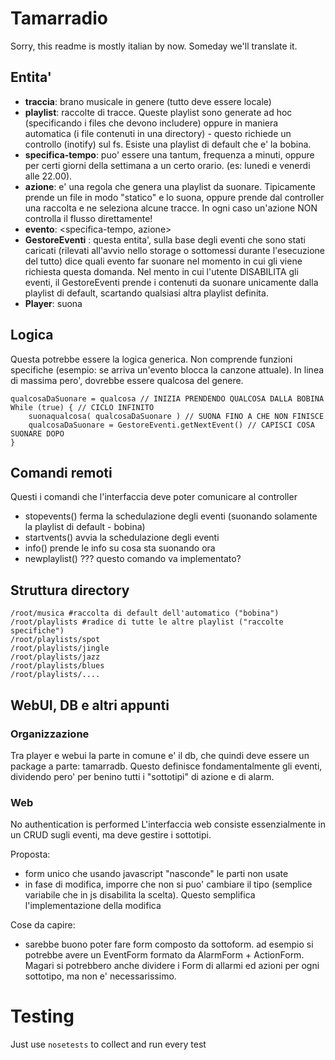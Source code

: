 Tamarradio
==========

Sorry, this readme is mostly italian by now. Someday we'll translate it.

Entita'
----------

* **traccia**: brano musicale in genere (tutto deve essere locale)
* **playlist**: raccolte di tracce. Queste playlist sono generate ad hoc (specificando i files che devono includere) oppure in maniera automatica (i file contenuti in una directory) - questo richiede un controllo (inotify) sul fs.
Esiste una playlist di default che e' la bobina.
* **specifica-tempo**: puo' essere una tantum, frequenza a minuti, oppure per certi giorni della settimana a un certo orario. (es: lunedi e venerdi alle 22.00).
* **azione**: e' una regola che genera una playlist da suonare. Tipicamente prende un file in modo "statico" e lo suona, oppure prende dal controller una raccolta e ne seleziona alcune tracce. In ogni caso un'azione NON controlla il flusso  direttamente!
* **evento**: <specifica-tempo, azione>
* **GestoreEventi** : questa entita', sulla base degli eventi che sono stati caricati (rilevati all'avvio nello storage o sottomessi durante l'esecuzione del tutto) dice quali evento far suonare nel momento in cui gli viene richiesta questa domanda. Nel mento in cui l'utente DISABILITA gli eventi, il GestoreEventi prende i contenuti da suonare unicamente dalla playlist di default, scartando qualsiasi altra playlist definita.
* **Player**: suona

Logica
----------

Questa potrebbe essere la logica generica. Non comprende funzioni specifiche (esempio: se arriva un'evento blocca la canzone attuale). In linea di massima pero', dovrebbe essere qualcosa del genere.

	qualcosaDaSuonare = qualcosa // INIZIA PRENDENDO QUALCOSA DALLA BOBINA
	While (true) { // CICLO INFINITO
		suonaqualcosa( qualcosaDaSuonare ) // SUONA FINO A CHE NON FINISCE
		qualcosaDaSuonare = GestoreEventi.getNextEvent() // CAPISCI COSA SUONARE DOPO 
	}

Comandi remoti 
----------
Questi i comandi che l'interfaccia deve poter comunicare al controller

* stopevents() ferma la schedulazione degli eventi (suonando solamente la playlist di default - bobina)
* startvents() avvia la schedulazione degli eventi 
* info() prende le info su cosa sta suonando ora
* newplaylist() ??? questo comando va implementato?

Struttura directory
----------

	/root/musica #raccolta di default dell'automatico ("bobina")
	/root/playlists #radice di tutte le altre playlist ("raccolte specifiche")
	/root/playlists/spot
	/root/playlists/jingle
	/root/playlists/jazz
	/root/playlists/blues
	/root/playlists/....

WebUI, DB e altri appunti
--------------------------

### Organizzazione

Tra player e webui la parte in comune e' il db, che quindi deve essere un package a parte: tamarradb.
Questo definisce fondamentalmente gli eventi, dividendo pero' per benino tutti i "sottotipi" di azione e di alarm.

### Web

No authentication is performed
L'interfaccia web consiste essenzialmente in un CRUD sugli eventi, ma deve gestire i sottotipi.

Proposta:
* form unico che usando javascript "nasconde" le parti non usate
* in fase di modifica, imporre che non si puo' cambiare il tipo (semplice variabile che in js disabilita la scelta). Questo semplifica l'implementazione della modifica

Cose da capire:
* sarebbe buono poter fare form composto da sottoform. ad esempio si potrebbe avere un EventForm formato da AlarmForm + ActionForm. Magari si potrebbero anche dividere i Form di allarmi ed azioni per ogni sottotipo, ma non e' necessarissimo.

Testing
=========

Just use `nosetests` to collect and run every test

